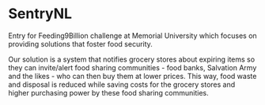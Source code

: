# SentryNL
Entry for Feeding9Billion challenge at Memorial University which focuses on providing solutions that foster food security.

Our solution is a system that notifies grocery stores about expiring items so they can invite/alert food sharing communities - food banks, Salvation Army and the likes - who can then buy them at lower prices.  This way, food waste and disposal is reduced while saving costs for the grocery stores and higher purchasing power by these food sharing communities.
